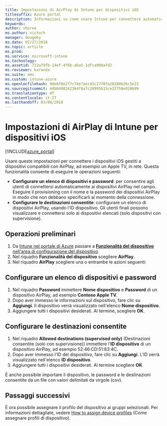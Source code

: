 ```yaml
---
title: Impostazioni di AirPlay di Intune per dispositivi iOS
titlesuffix: Azure portal
description: Informazioni su come usare Intune per connettere automaticamente i dispositivi iOS a dispositivi compatibili con AirPlay.
keywords: 
author: vhorne
ms.author: victorh
manager: dougeby
ms.date: 02/27/2018
ms.topic: article
ms.prod: 
ms.service: microsoft-intune
ms.technology: 
ms.assetid: 712a79fb-14ef-4f6b-aba5-1dfca900afd2
ms.reviewer: karanda
ms.suite: ems
ms.custom: intune-azure
ms.openlocfilehash: 9de6f0e2f7c74e7aec45c27f0fa20189b26c5e22
ms.sourcegitcommit: 4db0498342364f8a7c28995b15ce32759e920b99
ms.translationtype: HT
ms.contentlocale: it-IT
ms.lasthandoff: 03/08/2018
---
```

# <a name="intune-airplay-settings-for-ios-devices"></a>Impostazioni di AirPlay di Intune per dispositivi iOS

[!INCLUDE[azure_portal](./includes/azure_portal.md)]

Usare queste impostazioni per connettere i dispositivi iOS gestiti a dispositivi compatibili con AirPlay, ad esempio un Apple TV, in rete.
Questa funzionalità consente di eseguire le operazioni seguenti:

- **Configurare un elenco di dispositivi e password**: per consentire agli utenti di connettersi automaticamente ai dispositivi AirPlay nel campo. Eseguire il provisioning con il nome e la password dei dispositivi AirPlay in modo che non debbano specificarli al momento della connessione.
- **Configurare le destinazioni consentite**: configurare un elenco di dispositivi AirPlay, usando l'ID dispositivo. Gli utenti finali possono visualizzare e connettersi solo ai dispositivi elencati (solo dispositivi con supervisione).

## <a name="get-started"></a>Operazioni preliminari

1. Da [Intune nel portale di Azure](https://portal.azure.com) passare a [**Funzionalità del dispositivo** nell'area di configurazione del dispositivo](device-features-configure.md). 
1. Nel riquadro **Funzionalità del dispositivo** scegliere **AirPlay**.
2. Nel riquadro **AirPlay** scegliere una o entrambe le azioni seguenti:

## <a name="configure-a-device-and-password-list"></a>Configurare un elenco di dispositivi e password

1. Nel riquadro **Password** immettere **Nome dispositivo** e **Password** di un dispositivo AirPlay, ad esempio **Contoso Apple TV**.
2. Dopo aver immesso le informazioni sul dispositivo, fare clic su **Aggiungi**. Il dispositivo verrà visualizzato nell'elenco **Nome dispositivo**.
3. Aggiungere tutti i dispositivi desiderati. Al termine, scegliere **OK**.


## <a name="configure-allowed-destinations"></a>Configurare le destinazioni consentite

1. Nel riquadro **Allowed destinations (supervised only)** (Destinazioni consentite (solo con supervisione)) immettere l'**ID dispositivo** di un dispositivo AirPlay, ad esempio 52:46:CD:51:83:4C.
2. Dopo aver immesso l'ID del dispositivo, fare clic su **Aggiungi**. L'ID verrà visualizzato nell'elenco **ID dispositivo**.
3. Aggiungere tutti i dispositivi desiderati. Al termine scegliere **OK**.

È anche possibile importare il dispositivo, le password e le destinazioni consentite da un file con valori delimitati da virgole (csv).


## <a name="next-steps"></a>Passaggi successivi

È ora possibile assegnare il profilo del dispositivo ai gruppi selezionati. Per informazioni dettagliate, vedere [How to assign device profiles](device-profile-assign.md) (Come assegnare profili di dispositivo).

